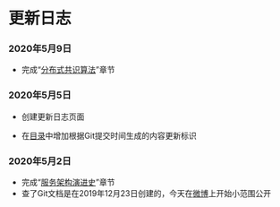 # 更新日志

### 2020年5月9日

- 完成“[分布式共识算法](/distribution/consensus/)”章节

### 2020年5月5日

- 创建更新日志页面

- 在[目录](/summary/)中增加根据Git提交时间生成的内容更新标识

### 2020年5月2日

- 完成“[服务架构演进史](/architecture/architect-history/)”章节
- 查了Git文档是在2019年12月23日创建的，今天在[微博](https://weibo.com/1887642490/J072HfNbO?from=page_1035051887642490_profile&wvr=6&mod=weibotime&type=comment)上开始小范围公开
